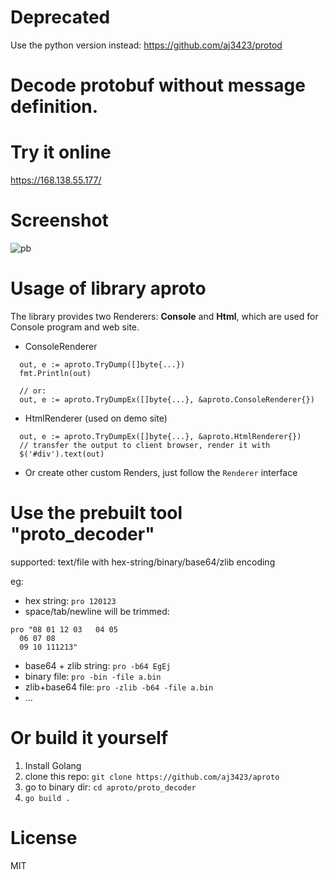 # **Deprecated**
Use the python version instead: https://github.com/aj3423/protod

# Decode protobuf without message definition.

# Try it online
https://168.138.55.177/

# Screenshot
![pb](https://user-images.githubusercontent.com/4710875/122819817-7ff91d00-d30d-11eb-9c0a-c8d46ee2b821.png)

# Usage of library aproto
The library provides two Renderers: **Console** and **Html**, which are used for Console program and web site.

- ConsoleRenderer
```
  out, e := aproto.TryDump([]byte{...})
  fmt.Println(out)
  
  // or:
  out, e := aproto.TryDumpEx([]byte{...}, &aproto.ConsoleRenderer{})

```
- HtmlRenderer (used on demo site)
```
  out, e := aproto.TryDumpEx([]byte{...}, &aproto.HtmlRenderer{})
  // transfer the output to client browser, render it with
  $('#div').text(out)
```
- Or create other custom Renders, just follow the `Renderer` interface

# Use the prebuilt tool "proto_decoder"
supported: text/file with hex-string/binary/base64/zlib encoding

eg:
- hex string: `pro 120123`
- space/tab/newline will be trimmed: 
```
pro "08 01 12 03   04 05
  06 07 08
  09 10 111213"
```
- base64 + zlib string: `pro -b64 EgEj`
- binary file: `pro -bin -file a.bin`
- zlib+base64 file: `pro -zlib -b64 -file a.bin`
- ...

# Or build it yourself
1. Install Golang
2. clone this repo: `git clone https://github.com/aj3423/aproto`
3. go to binary dir: `cd aproto/proto_decoder`
4. `go build .`

# License
MIT
